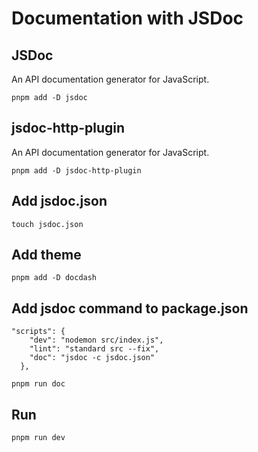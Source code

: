 # Documentation with JSDoc

## JSDoc
An API documentation generator for JavaScript. 
```
pnpm add -D jsdoc
```
## jsdoc-http-plugin
An API documentation generator for JavaScript. 
```
pnpm add -D jsdoc-http-plugin
```
## Add jsdoc.json
```
touch jsdoc.json
```
## Add theme
```
pnpm add -D docdash
```
## Add jsdoc command to package.json
```
"scripts": {
    "dev": "nodemon src/index.js",
    "lint": "standard src --fix",
    "doc": "jsdoc -c jsdoc.json"
  },
```
```
pnpm run doc
```
## Run
```
pnpm run dev
```